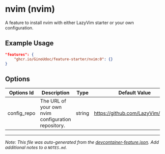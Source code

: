 
# nvim (nvim)

A feature to install nvim with either LazyVim starter or your own configuration.

## Example Usage

```json
"features": {
    "ghcr.io/GinoUdoc/feature-starter/nvim:0": {}
}
```

## Options

| Options Id | Description | Type | Default Value |
|-----|-----|-----|-----|
| config_repo | The URL of your own nvim configuration repository. | string | https://github.com/LazyVim/starter |



---

_Note: This file was auto-generated from the [devcontainer-feature.json](https://github.com/GinoUdoc/feature-starter/blob/main/src/nvim/devcontainer-feature.json).  Add additional notes to a `NOTES.md`._
